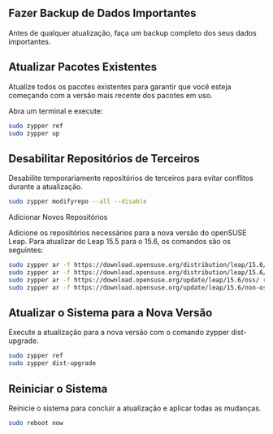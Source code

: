 ## Fazer Backup de Dados Importantes

Antes de qualquer atualização, faça um backup completo dos seus dados importantes.

## Atualizar Pacotes Existentes

Atualize todos os pacotes existentes para garantir que você esteja começando com a versão mais recente dos pacotes em uso.

Abra um terminal e execute:

```bash
sudo zypper ref
sudo zypper up
```

## Desabilitar Repositórios de Terceiros

Desabilite temporariamente repositórios de terceiros para evitar conflitos durante a atualização.

```bash
sudo zypper modifyrepo --all --disable
```
Adicionar Novos Repositórios

Adicione os repositórios necessários para a nova versão do openSUSE Leap. Para atualizar do Leap 15.5 para o 15.6, os comandos são os seguintes:
```bash
sudo zypper ar -f https://download.opensuse.org/distribution/leap/15.6/repo/oss/ repo-oss-15.6
sudo zypper ar -f https://download.opensuse.org/distribution/leap/15.6/repo/non-oss/ repo-non-oss-15.6
sudo zypper ar -f https://download.opensuse.org/update/leap/15.6/oss/ repo-update-oss-15.6
sudo zypper ar -f https://download.opensuse.org/update/leap/15.6/non-oss/ repo-update-non-oss-15.6
```
## Atualizar o Sistema para a Nova Versão

Execute a atualização para a nova versão com o comando zypper dist-upgrade.
```bash
sudo zypper ref
sudo zypper dist-upgrade
```
## Reiniciar o Sistema

Reinicie o sistema para concluir a atualização e aplicar todas as mudanças.
```bash
sudo reboot now
```


